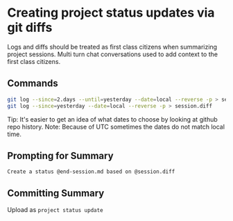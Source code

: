 # Creating project status updates via git diffs
Logs and diffs should be treated as first class citizens when summarizing project sessions.
Multi turn chat conversations used to add context to the first class citizens.

## Commands
```sh
git log --since=2.days --until=yesterday --date=local --reverse -p > session-1.diff
git log --since=yesterday --date=local --reverse -p > session.diff
 ```

Tip: It's easier to get an idea of what dates to choose by looking at github repo history.
Note: Because of UTC sometimes the dates do not match local time.

## Prompting for Summary
`Create a status @end-session.md based on @session.diff`

## Committing Summary
Upload as `project status update`